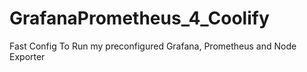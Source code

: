 # GrafanaPrometheus_4_Coolify
Fast Config To Run my preconfigured Grafana, Prometheus and Node Exporter
